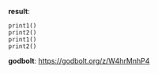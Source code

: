 **result**:
```
print1()
print2()
print1()
print2()
```
**godbolt**: https://godbolt.org/z/W4hrMnhP4
